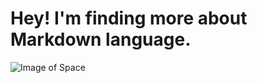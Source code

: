 # Hey! I'm finding more about Markdown language.
![Image of Space](https://aasnova.org/wp-content/uploads/2018/10/HelixNebula.jpg)
